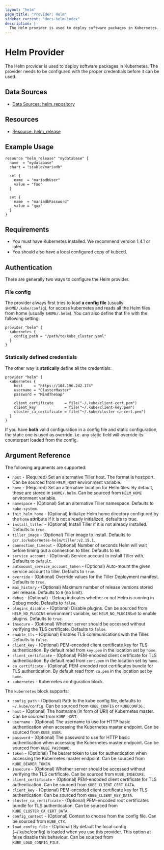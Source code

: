 ```yaml
---
layout: "helm"
page_title: "Provider: Helm"
sidebar_current: "docs-helm-index"
description: |-
  The Helm provider is used to deploy software packages in Kubernetes. The provider needs to be configured with the proper credentials before it can be used.
---
```


# Helm Provider

The Helm provider is used to deploy software packages in Kubernetes. The provider needs to be configured with the proper credentials before it can be used.

## Data Sources

* [Data Sources: helm_repository](d/repository.html)

## Resources

* [Resource: helm_release](r/release.html)

## Example Usage

```hcl
resource "helm_release" "mydatabase" {
  name  = "mydatabase"
  chart = "stable/mariadb"

  set {
    name  = "mariadbUser"
    value = "foo"
  }

  set {
    name  = "mariadbPassword"
    value = "qux"
  }
}
```

## Requirements

- You must have Kubernetes installed. We recommend version 1.4.1 or later.
- You should also have a local configured copy of kubectl.

## Authentication

There are generally two ways to configure the Helm provider.

### File config

The provider always first tries to load **a config file** (usually `$HOME/.kube/config`), for access kubernetes and reads all the Helm files from home (usually `$HOME/.helm`). You can also define that file with the following setting:

```hcl
provider "helm" {
  kubernetes {
    config_path = "/path/to/kube_cluster.yaml"
  }
}
```

### Statically defined credentials

The other way is **statically** define all the credentials:

```hcl
provider "helm" {
  kubernetes {
    host     = "https://104.196.242.174"
    username = "ClusterMaster"
    password = "MindTheGap"

    client_certificate     = file("~/.kube/client-cert.pem")
    client_key             = file("~/.kube/client-key.pem")
    cluster_ca_certificate = file("~/.kube/cluster-ca-cert.pem")
  }
}
```

If you have **both** valid configuration in a config file and static configuration, the static one is used as override.
i.e. any static field will override its counterpart loaded from the config.

## Argument Reference

The following arguments are supported:

* `host` - (Required) Set an alternative Tiller host. The format is host:port. Can be sourced from `HELM_HOST` environment variable.
* `home` - (Required) Set an alternative location for Helm files. By default, these are stored in `$HOME/.helm`. Can be sourced from `HELM_HOME` environment variable.
* `namespace` - (Optional) Set an alternative Tiller namespace. Defaults to `kube-system`.
* `init_helm_home` - (Optional) Initialize Helm home directory configured by the `home` attribute if it is not already initialized, defaults to true.
* `install_tiller` - (Optional) Install Tiller if it is not already installed. Defaults to `true`.
* `tiller_image` - (Optional) Tiller image to install. Defaults to `gcr.io/kubernetes-helm/tiller:v2.15.1`.
* `connection_timeout` - (Optional) Number of seconds Helm will wait before timing out a connection to tiller. Defaults to `60`.
* `service_account` - (Optional) Service account to install Tiller with. Defaults to `default`.
* `automount_service_account_token` - (Optional) Auto-mount the given service account to tiller. Defaults to `true`.
* `override` - (Optional) Override values for the Tiller Deployment manifest. Defaults to `true`.
* `max_history` - (Optional) Maximum number of release versions stored per release. Defaults to `0` (no limit).
* `debug` - (Optional) - Debug indicates whether or not Helm is running in Debug mode. Defaults to `false`.
* `plugins_disable` - (Optional) Disable plugins. Can be sourced from `HELM_NO_PLUGINS` environment variable, set `HELM_NO_PLUGINS=0` to enable plugins. Defaults to `true`.
* `insecure` - (Optional) Whether server should be accessed without verifying the TLS certificate. Defaults to `false`.
* `enable_tls` - (Optional) Enables TLS communications with the Tiller. Defaults to `false`.
* `client_key` - (Optional) PEM-encoded client certificate key for TLS authentication. By default read from `key.pem` in the location set by `home`.
* `client_certificate` - (Optional) PEM-encoded client certificate for TLS authentication. By default read from `cert.pem` in the location set by `home`.
* `ca_certificate` - (Optional) PEM-encoded root certificates bundle for TLS authentication. By default read from `ca.pem` in the location set by `home`.
* `kubernetes` - Kubernetes configuration block.

The `kubernetes` block supports:

* `config_path` - (Optional) Path to the kube config file, defaults to `~/.kube/config`. Can be sourced from `KUBE_CONFIG` or `KUBECONFIG`..
* `host` - (Optional) The hostname (in form of URI) of Kubernetes master. Can be sourced from `KUBE_HOST`.
* `username` - (Optional) The username to use for HTTP basic authentication when accessing the Kubernetes master endpoint. Can be sourced from `KUBE_USER`.
* `password` - (Optional) The password to use for HTTP basic authentication when accessing the Kubernetes master endpoint. Can be sourced from `KUBE_PASSWORD`.
* `token` - (Optional) The bearer token to use for authentication when accessing the Kubernetes master endpoint. Can be sourced from `KUBE_BEARER_TOKEN`.
* `insecure` - (Optional) Whether server should be accessed without verifying the TLS certificate. Can be sourced from `KUBE_INSECURE`.
* `client_certificate` - (Optional) PEM-encoded client certificate for TLS authentication. Can be sourced from `KUBE_CLIENT_CERT_DATA`.
* `client_key` - (Optional) PEM-encoded client certificate key for TLS authentication. Can be sourced from `KUBE_CLIENT_KEY_DATA`.
* `cluster_ca_certificate` - (Optional) PEM-encoded root certificates bundle for TLS authentication. Can be sourced from `KUBE_CLUSTER_CA_CERT_DATA`.
* `config_context` - (Optional) Context to choose from the config file. Can be sourced from `KUBE_CTX`.
* `load_config_file` - (Optional) By default the local config (~/.kube/config) is loaded when you use this provider. This option at false disable this behaviour. Can be sourced from `KUBE_LOAD_CONFIG_FILE`.
